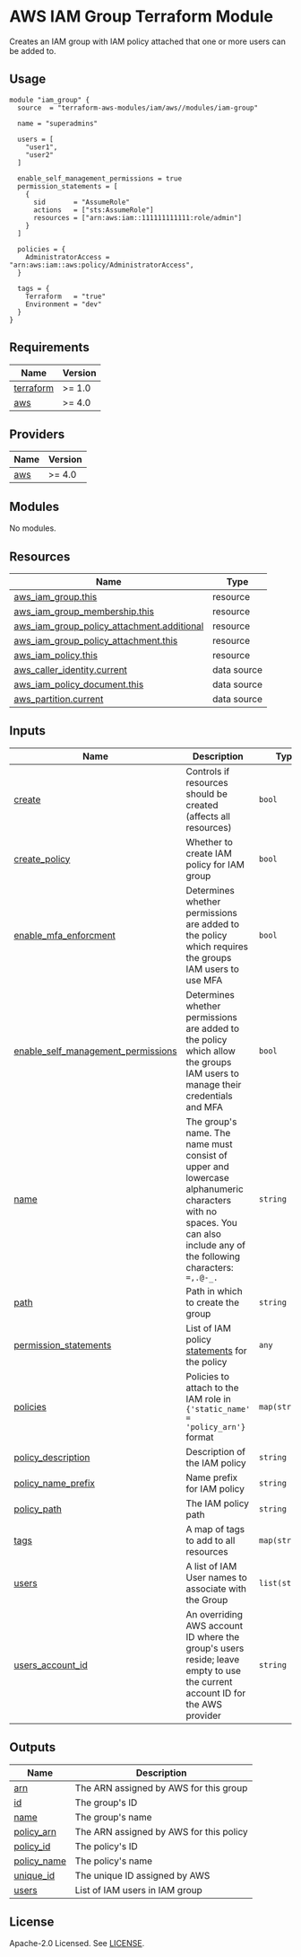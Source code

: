 
# AWS IAM Group Terraform Module

Creates an IAM group with IAM policy attached that one or more users can be added to.

## Usage

```hcl
module "iam_group" {
  source  = "terraform-aws-modules/iam/aws//modules/iam-group"

  name = "superadmins"

  users = [
    "user1",
    "user2"
  ]

  enable_self_management_permissions = true
  permission_statements = [
    {
      sid       = "AssumeRole"
      actions   = ["sts:AssumeRole"]
      resources = ["arn:aws:iam::111111111111:role/admin"]
    }
  ]

  policies = {
    AdministratorAccess = "arn:aws:iam::aws:policy/AdministratorAccess",
  }

  tags = {
    Terraform   = "true"
    Environment = "dev"
  }
}
```

<!-- BEGIN_TF_DOCS -->
## Requirements

| Name | Version |
|------|---------|
| <a name="requirement_terraform"></a> [terraform](#requirement\_terraform) | >= 1.0 |
| <a name="requirement_aws"></a> [aws](#requirement\_aws) | >= 4.0 |

## Providers

| Name | Version |
|------|---------|
| <a name="provider_aws"></a> [aws](#provider\_aws) | >= 4.0 |

## Modules

No modules.

## Resources

| Name | Type |
|------|------|
| [aws_iam_group.this](https://registry.terraform.io/providers/hashicorp/aws/latest/docs/resources/iam_group) | resource |
| [aws_iam_group_membership.this](https://registry.terraform.io/providers/hashicorp/aws/latest/docs/resources/iam_group_membership) | resource |
| [aws_iam_group_policy_attachment.additional](https://registry.terraform.io/providers/hashicorp/aws/latest/docs/resources/iam_group_policy_attachment) | resource |
| [aws_iam_group_policy_attachment.this](https://registry.terraform.io/providers/hashicorp/aws/latest/docs/resources/iam_group_policy_attachment) | resource |
| [aws_iam_policy.this](https://registry.terraform.io/providers/hashicorp/aws/latest/docs/resources/iam_policy) | resource |
| [aws_caller_identity.current](https://registry.terraform.io/providers/hashicorp/aws/latest/docs/data-sources/caller_identity) | data source |
| [aws_iam_policy_document.this](https://registry.terraform.io/providers/hashicorp/aws/latest/docs/data-sources/iam_policy_document) | data source |
| [aws_partition.current](https://registry.terraform.io/providers/hashicorp/aws/latest/docs/data-sources/partition) | data source |

## Inputs

| Name | Description | Type | Default | Required |
|------|-------------|------|---------|:--------:|
| <a name="input_create"></a> [create](#input\_create) | Controls if resources should be created (affects all resources) | `bool` | `true` | no |
| <a name="input_create_policy"></a> [create\_policy](#input\_create\_policy) | Whether to create IAM policy for IAM group | `bool` | `true` | no |
| <a name="input_enable_mfa_enforcment"></a> [enable\_mfa\_enforcment](#input\_enable\_mfa\_enforcment) | Determines whether permissions are added to the policy which requires the groups IAM users to use MFA | `bool` | `true` | no |
| <a name="input_enable_self_management_permissions"></a> [enable\_self\_management\_permissions](#input\_enable\_self\_management\_permissions) | Determines whether permissions are added to the policy which allow the groups IAM users to manage their credentials and MFA | `bool` | `true` | no |
| <a name="input_name"></a> [name](#input\_name) | The group's name. The name must consist of upper and lowercase alphanumeric characters with no spaces. You can also include any of the following characters: `=,.@-_.` | `string` | `""` | no |
| <a name="input_path"></a> [path](#input\_path) | Path in which to create the group | `string` | `null` | no |
| <a name="input_permission_statements"></a> [permission\_statements](#input\_permission\_statements) | List of IAM policy [statements](https://registry.terraform.io/providers/hashicorp/aws/latest/docs/data-sources/iam_policy_document#statement) for the policy | `any` | `[]` | no |
| <a name="input_policies"></a> [policies](#input\_policies) | Policies to attach to the IAM role in `{'static_name' = 'policy_arn'}` format | `map(string)` | `{}` | no |
| <a name="input_policy_description"></a> [policy\_description](#input\_policy\_description) | Description of the IAM policy | `string` | `null` | no |
| <a name="input_policy_name_prefix"></a> [policy\_name\_prefix](#input\_policy\_name\_prefix) | Name prefix for IAM policy | `string` | `null` | no |
| <a name="input_policy_path"></a> [policy\_path](#input\_policy\_path) | The IAM policy path | `string` | `null` | no |
| <a name="input_tags"></a> [tags](#input\_tags) | A map of tags to add to all resources | `map(string)` | `{}` | no |
| <a name="input_users"></a> [users](#input\_users) | A list of IAM User names to associate with the Group | `list(string)` | `[]` | no |
| <a name="input_users_account_id"></a> [users\_account\_id](#input\_users\_account\_id) | An overriding AWS account ID where the group's users reside; leave empty to use the current account ID for the AWS provider | `string` | `null` | no |

## Outputs

| Name | Description |
|------|-------------|
| <a name="output_arn"></a> [arn](#output\_arn) | The ARN assigned by AWS for this group |
| <a name="output_id"></a> [id](#output\_id) | The group's ID |
| <a name="output_name"></a> [name](#output\_name) | The group's name |
| <a name="output_policy_arn"></a> [policy\_arn](#output\_policy\_arn) | The ARN assigned by AWS for this policy |
| <a name="output_policy_id"></a> [policy\_id](#output\_policy\_id) | The policy's ID |
| <a name="output_policy_name"></a> [policy\_name](#output\_policy\_name) | The policy's name |
| <a name="output_unique_id"></a> [unique\_id](#output\_unique\_id) | The unique ID assigned by AWS |
| <a name="output_users"></a> [users](#output\_users) | List of IAM users in IAM group |
<!-- END_TF_DOCS -->

## License

Apache-2.0 Licensed. See [LICENSE](https://github.com/terraform-aws-modules/terraform-aws-iam/blob/master/LICENSE).

